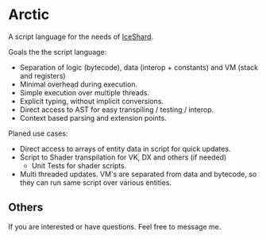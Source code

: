 # Arctic

A script language for the needs of [IceShard](https://github.com/iceshard-engine/engine).

Goals the the script language:
* Separation of logic (bytecode), data (interop + constants) and VM (stack and registers)
* Minimal overhead during execution.
* Simple execution over multiple threads.
* Explicit typing, without implicit conversions.
* Direct access to AST for easy transpiling / testing / interop.
* Context based parsing and extension points.

Planed use cases:
* Direct access to arrays of entity data in script for quick updates.
* Script to Shader transpilation for VK, DX and others (if needed)
  * Unit Tests for shader scripts.
* Multi threaded updates. VM's are separated from data and bytecode, so they can run same script over various entities.

## Others

If you are interested or have questions. Feel free to message me.
